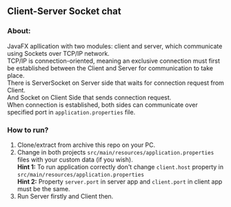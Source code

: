 ## Client-Server Socket chat

### About:
JavaFX apllication with two modules: client and server, which communicate using Sockets over TCP/IP network.<br>
TCP/IP is connection-oriented, meaning an exclusive connection must first be established between the Client and Server for communication to take place. <br>
There is ServerSocket on Server side that waits for connection request from Client. <br>
And Socket on Client Side that sends connection request.<br>
When connection is established, both sides can communicate over specified port in ```application.properties``` file.

### How to run?
1. Clone/extract from archive this repo on your PC.
2. Change in both projects ```src/main/resources/application.properties``` files with your custom data (if you wish).<br>
<b>Hint 1:</b> To run application correctly don't change ```client.host``` property in ```src/main/resources/application.properties```<br>
<b>Hint 2:</b> Property ```server.port``` in server app and ```client.port``` in client app must be the same.
3. Run Server firstly and Client then.
   